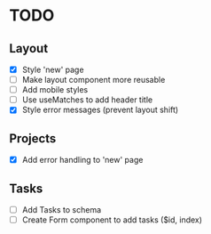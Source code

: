 # TODO

## Layout
- [x] Style 'new' page
- [ ] Make layout component more reusable
- [ ] Add mobile styles
- [ ] Use useMatches to add header title
- [x] Style error messages (prevent layout shift)

## Projects
- [x] Add error handling to 'new' page

## Tasks
- [ ] Add Tasks to schema
- [ ] Create Form component to add tasks ($id, index)